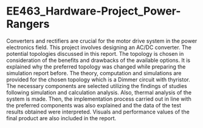 # EE463_Hardware-Project_Power-Rangers

Converters and rectifiers are crucial for the motor drive system in the power
electronics field. This project involves designing an AC/DC converter. The potential
topologies discussed in this report. The topology is chosen in consideration of the benefits
and drawbacks of the available options. It is explained why the preferred topology was
changed while preparing the simulation report before. The theory, computation and
simulations are provided for the chosen topology which is a Dimmer circuit with thyristor. The
necessary components are selected utilizing the findings of studies following simulation and
calculation analysis. Also, thermal analysis of the system is made. Then, the implementation
process carried out in line with the preferred components was also explained and the data of
the test results obtained were interpreted. Visuals and performance values of the final
product are also included in the report.
